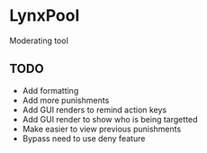 # LynxPool
Moderating tool

## TODO
- Add formatting
- Add more punishments
- Add GUI renders to remind action keys
- Add GUI render to show who is being targetted
- Make easier to view previous punishments
- Bypass need to use deny feature
